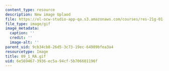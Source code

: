 ```yaml
---
content_type: resource
description: New image Uplaod
file: https://ol-ocw-studio-app-qa.s3.amazonaws.com/courses/res-21g-01-kana-spring-2010/6e5694673936ec5a94cf5b706601196f_09_1_RA.gif
file_type: image/gif
image_metadata:
  caption: ''
  credit: ''
  image-alt: ''
parent_uid: 9cb34cb8-26d5-3c73-19ec-64989bfea3a4
resourcetype: Image
title: 09_1_RA.gif
uid: 6e569467-3936-ec5a-94cf-5b706601196f
---
```

